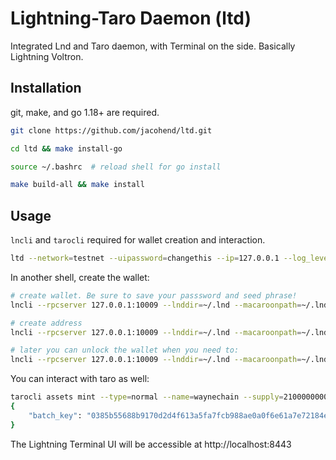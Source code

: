 # Lightning-Taro Daemon (ltd)

Integrated Lnd and Taro daemon, with Terminal on the side. Basically Lightning Voltron.

## Installation

git, make, and go 1.18+ are required.

```bash
git clone https://github.com/jacohend/ltd.git

cd ltd && make install-go

source ~/.bashrc  # reload shell for go install

make build-all && make install
```

## Usage

`lncli` and `tarocli` required for wallet creation and interaction.

```bash
ltd --network=testnet --uipassword=changethis --ip=127.0.0.1 --log_level=debug
```

In another shell, create the wallet:

```bash
# create wallet. Be sure to save your passsword and seed phrase!
lncli --rpcserver 127.0.0.1:10009 --lnddir=~/.lnd --macaroonpath=~/.lnd/data/chain/bitcoin/testnet/admin.macaroon --tlscertpath=~/.lnd/tls.cert create

# create address
lncli --rpcserver 127.0.0.1:10009 --lnddir=~/.lnd --macaroonpath=~/.lnd/data/chain/bitcoin/testnet/admin.macaroon --tlscertpath=~/.lnd/tls.cert newaddress p2tr

# later you can unlock the wallet when you need to: 
lncli --rpcserver 127.0.0.1:10009 --lnddir=~/.lnd --macaroonpath=~/.lnd/data/chain/bitcoin/testnet/admin.macaroon --tlscertpath=~/.lnd/tls.cert unlock
```

You can interact with taro as well:

```bash
tarocli assets mint --type=normal --name=waynechain --supply=2100000000000000 -- meta=wayne --enable_emission
{
    "batch_key": "0385b55688b9170d2d4f613a5fa7fcb988ae0a0f6e61a7e72184e77236611b556e"
}
```


The Lightning Terminal UI will be accessible at http://localhost:8443

